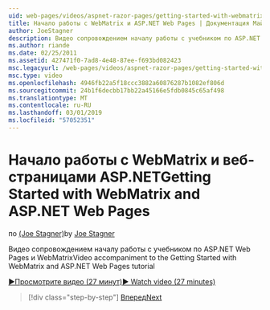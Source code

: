 ```yaml
---
uid: web-pages/videos/aspnet-razor-pages/getting-started-with-webmatrix-and-aspnet-web-pages
title: Начало работы с WebMatrix и ASP.NET Web Pages | Документация Майкрософт
author: JoeStagner
description: Видео сопровождением началу работы с учебником по ASP.NET Web Pages и WebMatrix
ms.author: riande
ms.date: 02/25/2011
ms.assetid: 427471f0-7ad8-4e48-87ee-f693bd082423
msc.legacyurl: /web-pages/videos/aspnet-razor-pages/getting-started-with-webmatrix-and-aspnet-web-pages
msc.type: video
ms.openlocfilehash: 4946fb22a5f18ccc3882a60876287b1082ef806d
ms.sourcegitcommit: 24b1f6decbb17bb22a45166e5fdb0845c65af498
ms.translationtype: MT
ms.contentlocale: ru-RU
ms.lasthandoff: 03/01/2019
ms.locfileid: "57052351"
---
```

<a name="getting-started-with-webmatrix-and-aspnet-web-pages"></a><span data-ttu-id="dfff9-103">Начало работы с WebMatrix и веб-страницами ASP.NET</span><span class="sxs-lookup"><span data-stu-id="dfff9-103">Getting Started with WebMatrix and ASP.NET Web Pages</span></span>
====================
<span data-ttu-id="dfff9-104">по [(Joe Stagner)](https://github.com/JoeStagner)</span><span class="sxs-lookup"><span data-stu-id="dfff9-104">by [Joe Stagner](https://github.com/JoeStagner)</span></span>

<span data-ttu-id="dfff9-105">Видео сопровождением началу работы с учебником по ASP.NET Web Pages и WebMatrix</span><span class="sxs-lookup"><span data-stu-id="dfff9-105">Video accompaniment to the Getting Started with WebMatrix and ASP.NET Web Pages tutorial</span></span>

[<span data-ttu-id="dfff9-106">&#9654;Просмотрите видео (27 минут)</span><span class="sxs-lookup"><span data-stu-id="dfff9-106">&#9654; Watch video (27 minutes)</span></span>](https://channel9.msdn.com/Blogs/ASP-NET-Site-Videos/getting-started-with-webmatrix-and-aspnet-web-pages)

> [!div class="step-by-step"]
> [<span data-ttu-id="dfff9-107">Вперед</span><span class="sxs-lookup"><span data-stu-id="dfff9-107">Next</span></span>](introduction-to-aspnet-web-programming-using-the-razor-syntax.md)
